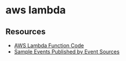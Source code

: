 # aws lambda

## Resources
- [AWS Lambda Function Code](https://docs.aws.amazon.com/AWSCloudFormation/latest/UserGuide/aws-properties-lambda-function-code.html)
- [Sample Events Published by Event Sources](https://docs.aws.amazon.com/lambda/latest/dg/eventsources.html)
